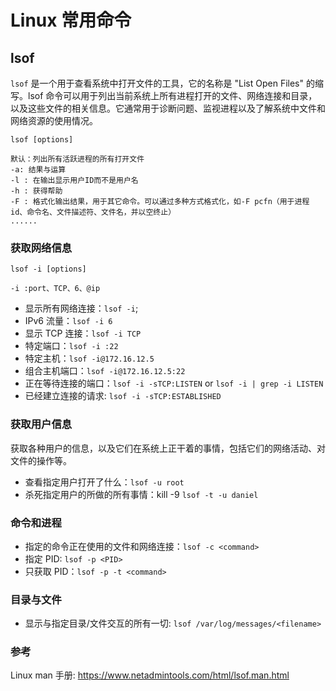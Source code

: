 # Linux 常用命令
## lsof
`lsof` 是一个用于查看系统中打开文件的工具，它的名称是 "List Open Files" 的缩写。lsof 命令可以用于列出当前系统上所有进程打开的文件、网络连接和目录，以及这些文件的相关信息。它通常用于诊断问题、监视进程以及了解系统中文件和网络资源的使用情况。

```Shell
lsof [options]

默认：列出所有活跃进程的所有打开文件
-a: 结果与运算
-l : 在输出显示用户ID而不是用户名
-h : 获得帮助
-F : 格式化输出结果，用于其它命令。可以通过多种方式格式化，如-F pcfn（用于进程id、命令名、文件描述符、文件名，并以空终止）
......
```

### 获取网络信息
```Shell
lsof -i [options]

-i :port、TCP、6、@ip
```
* 显示所有网络连接：`lsof -i`;
* IPv6 流量：`lsof -i 6`
* 显示 TCP 连接：`lsof -i TCP`
* 特定端口：`lsof -i :22`
* 特定主机：`lsof -i@172.16.12.5`
* 组合主机端口：`lsof -i@172.16.12.5:22`
* 正在等待连接的端口：`lsof -i -sTCP:LISTEN` or `lsof -i | grep -i LISTEN`
* 已经建立连接的请求: `lsof -i -sTCP:ESTABLISHED`

### 获取用户信息
获取各种用户的信息，以及它们在系统上正干着的事情，包括它们的网络活动、对文件的操作等。
* 查看指定用户打开了什么：`lsof -u root`
* 杀死指定用户的所做的所有事情：kill -9 `lsof -t -u daniel`

### 命令和进程
* 指定的命令正在使用的文件和网络连接：`lsof -c <command>`
* 指定 PID: `lsof -p <PID>`
* 只获取 PID：`lsof -p -t <command>`

### 目录与文件
* 显示与指定目录/文件交互的所有一切: `lsof /var/log/messages/<filename>`

### 参考
Linux man 手册: https://www.netadmintools.com/html/lsof.man.html
